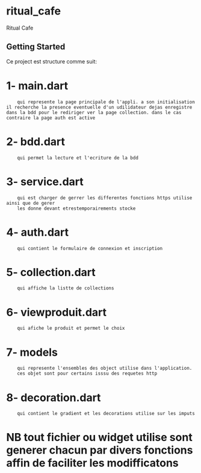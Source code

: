 # ritual_cafe

Ritual Cafe

## Getting Started

Ce project est structure comme suit:
   # 1- main.dart 

        qui represente la page principale de l'appli. a son initialisation il recherche la presence eventuelle d'un udilidateur dejas enregistre dans la bdd pour le rediriger ver la page collection. dans le cas contraire la page auth est active

   # 2- bdd.dart 

        qui permet la lecture et l'ecriture de la bdd

   # 3- service.dart

        qui est charger de gerrer les differentes fonctions https utilise ainsi que de gerer 
        les donne devant etrestemporairements stocke 

   # 4- auth.dart

        qui contient le formulaire de connexion et inscription 

   # 5- collection.dart 

        qui affiche la listte de collections

   # 6- viewproduit.dart 

        qui afiche le produit et permet le choix


   # 7- models

        qui represente l'ensembles des object utilise dans l'application.
        ces objet sont pour certains isssu des requetes http

   # 8- decoration.dart
        qui contient le gradient et les decorations utilise sur les imputs

   # NB tout fichier ou widget utilise sont generer chacun par divers fonctions affin de faciliter les modifficatons
